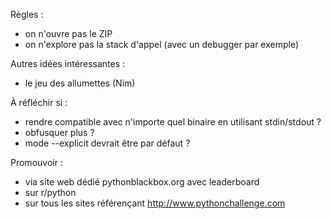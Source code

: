 Règles :

- on n'ouvre pas le ZIP
- on n'explore pas la stack d'appel (avec un debugger par exemple)

Autres idées intéressantes :

- le jeu des allumettes (Nim)

À réfléchir si :

- rendre compatible avec n'importe quel binaire en utilisant stdin/stdout ?
- obfusquer plus ?
- mode --explicit devrait être par défaut ?

Promouvoir :

- via site web dédié pythonblackbox.org avec leaderboard
- sur r/python
- sur tous les sites référençant http://www.pythonchallenge.com
